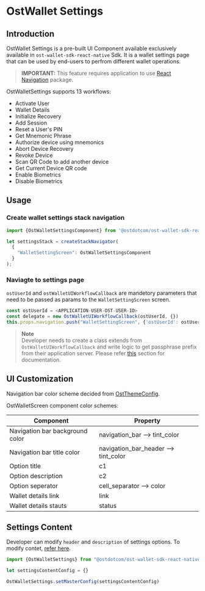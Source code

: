 # OstWallet Settings

## Introduction

OstWallet Settings is a pre-built UI Component available exclusively available in `ost-wallet-sdk-react-native` Sdk.
It is a wallet settings page that can be used by end-users to perfrom different wallet operations.
> <b>IMPORTANT:</b> This feature requires application to use [React Navigation](https://reactnavigation.org/docs/en/getting-started.html) package.

OstWalletSettings supports 13 workflows:

* Activate User
* Wallet Details
* Initialize Recovery
* Add Session
* Reset a User's PIN
* Get Mnemonic Phrase
* Authorize device using mnemonics
* Abort Device Recovery
* Revoke Device
* Scan QR Code to add another device
* Get Current Device QR code
* Enable Biometrics
* Disable Biometrics

## Usage

### Create wallet settings stack navigation

```js
import {OstWalletSettingsComponent} from '@ostdotcom/ost-wallet-sdk-react-native';

let settingsStack = createStackNavigator(
  {
    "WalletSettingScreen": OstWalletSettingsComponent
  }
);
```

### Naviagte to settings page
`ostUserId` and `ostWalletUIWorkflowCallback` are mandetory parameters that need to be passed as params to the `WalletSettingScreen` screen.
```js
const ostUserId = <APPLICATION-USER-OST-USER-ID>
const delegate = new OstWalletUIWorkflowCallback(ostUserId, {})
this.props.navigation.push("WalletSettingScreen", {'ostUserId': ostUserId, 'ostWalletUIWorkflowCallback': delegate});
```

><b>Note</b> <br/>
> Developer needs to create a class extends from `OstWalletUIWorkflowCallback` and write logic to get passphrase prefix from their application server.
> Please refer [this](OstWalletUI.md#setup-your-passphrase-prefix-delegate) section for documentation.

## UI Customization

Navigation bar color scheme decided from [OstThemeConfig](./configs/ost-sdk-theme-config.js). 

OstWalletScreen component color schemes:

| Component | Property |
| -------------- | ------------ |
| Navigation bar background color | navigation_bar --> tint_color |
| Navigation bar title color | navigation_bar_header --> tint_color |
| Option title | c1 |
| Option description | c2 |
| Option seperator | cell_separator --> color |
| Wallet details link | link |
| Wallet details stauts | status |

## Settings Content

Developer can modify `header` and `description` of settings options. To modify contet, [refer here](./OstWalletSettingsConfig.md).

```js
import {OstWalletSettings} from "@ostdotcom/ost-wallet-sdk-react-native/js/index";

let settingsContentConfig = {}

OstWalletSettings.setMasterConfig(settingsContentConfig)
```


